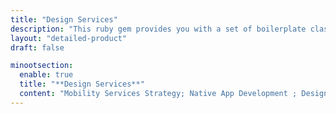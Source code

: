 ```yaml
---
title: "Design Services"
description: "This ruby gem provides you with a set of boilerplate classes to accelerate the implementation of a subscription billing module onto your rails application."
layout: "detailed-product"
draft: false

minootsection:
  enable: true
  title: "**Design Services**"
  content: "Mobility Services Strategy; Native App Development ; Design & ; User Experience; Maintenance & Monitoring; User Definition & Profiling; Graphic Assets for App Stores; API Development Using Node.js; Database Solutions Using MongoDB"
---
```

